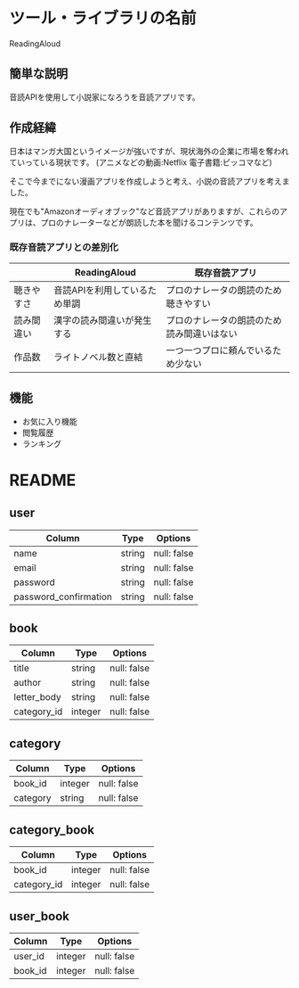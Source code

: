 # ツール・ライブラリの名前

ReadingAloud

## 簡単な説明

音読APIを使用して小説家になろうを音読アプリです。

## 作成経緯

日本はマンガ大国というイメージが強いですが、現状海外の企業に市場を奪われていっている現状です。
(アニメなどの動画:Netflix 電子書籍:ピッコマなど)

そこで今までにない漫画アプリを作成しようと考え、小説の音読アプリを考えました。

現在でも"Amazonオーディオブック"など音読アプリがありますが、これらのアプリは、プロのナレーターなどが朗読した本を聞けるコンテンツです。

### 既存音読アプリとの差別化
||ReadingAloud|既存音読アプリ|
|---|---|---|
|聴きやすさ|音読APIを利用しているため単調|プロのナレータの朗読のため聴きやすい|
|読み間違い|漢字の読み間違いが発生する|プロのナレータの朗読のため読み間違いはない|
|作品数|ライトノベル数と直結|一つ一つプロに頼んでいるため少ない|

## 機能
- お気に入り機能
- 閲覧履歴
- ランキング


# README

## user
| Column | Type | Options|
| --- | --- | --- |
| name   | string | null: false |
| email                | string | null: false |
| password   | string | null: false |
| password_confirmation| string | null: false |

## book
| Column  | Type   | Options |
| --- | --- | --- |
|title|string|null: false|
|author|string|null: false|
|letter_body|string|null: false|
| category_id | integer | null: false |

## category
| Column  | Type   | Options |
| --- | --- | --- |
| book_id | integer | null: false |
|category|string|null: false|

## category_book
| Column  | Type   | Options |
| --- | --- | --- |
| book_id | integer | null: false |
| category_id | integer | null: false |

## user_book
| Column  | Type   | Options |
| --- | --- | --- |
| user_id | integer | null: false |
| book_id | integer | null: false |

